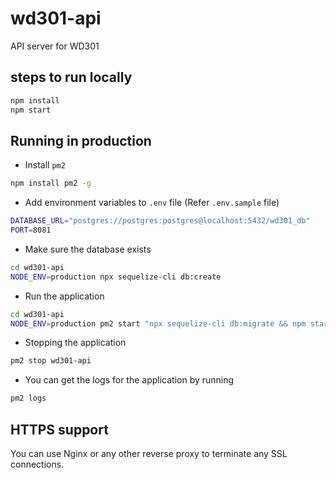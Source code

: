 # wd301-api

API server for WD301

## steps to run locally

```sh
npm install
npm start
```

## Running in production

- Install `pm2`

```sh
npm install pm2 -g
```

- Add environment variables to `.env` file (Refer `.env.sample` file)

```sh
DATABASE_URL="postgres://postgres:postgres@localhost:5432/wd301_db"
PORT=8081
```

- Make sure the database exists

```sh
cd wd301-api
NODE_ENV=production npx sequelize-cli db:create
```

- Run the application

```sh
cd wd301-api
NODE_ENV=production pm2 start "npx sequelize-cli db:migrate && npm start" --name wd301-api
```

- Stopping the application

```sh
pm2 stop wd301-api
```

- You can get the logs for the application by running

```sh
pm2 logs
```

## HTTPS support

You can use Nginx or any other reverse proxy to terminate any SSL connections.
